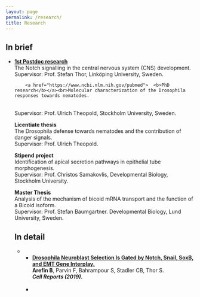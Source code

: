 ```yaml
---
layout: page
permalink: /research/
title: Research
---
```

<h2>In brief</h2>

		
<ul>
	<li>
		<a href="https://www.ncbi.nlm.nih.gov/pubmed/clipboard">	<b>1st Postdoc research</b></a><br>The Notch signalling in the central nervous system (CNS) development.<br>
		Supervisor: Prof. Stefan Thor, Linköping University, Sweden.




		<a href="https://www.ncbi.nlm.nih.gov/pubmed">	<b>PhD research</b></a><br>Molecular characterization of the Drosophila responses towards nematodes.  
<br>Supervisor: Prof. Ulrich Theopold, Stockholm University, Sweden.<br> 

<b>Licentiate thesis</b><br>
The Drosophila defense towards nematodes and the contribution of danger signals. 
<br>Supervisor: Prof. Ulrich Theopold.


<b>Stipend project</b><br> 
Identification of apical secretion pathways in epithelial tube morphogenesis.
<br> Supervisor: Prof. Christos Samakovlis, Developmental Biology, Stockholm University. 

<b>Master Thesis</b><br> 
Analysis of the mechanism of bicoid mRNA transport and the function of a Bicoid isoform. 
<br> Supervisor: Prof. Stefan Baumgartner. Developmental Biology, Lund University, Sweden.   


<h2>In detail</h2>
<ul>
	<li>
		
<ul>
	<li>
		<a href="https://www.ncbi.nlm.nih.gov/pubmed/31825841">	<b>Drosophila Neuroblast Selection Is Gated by Notch, Snail, SoxB, and EMT Gene Interplay.</b></a><br><b>Arefin B</b>, Parvin F, Bahrampour S, Stadler CB, Thor S.<br><i>
		<b>Cell Reports (2019).</b></i>
  
  </li><br>
	<li>
